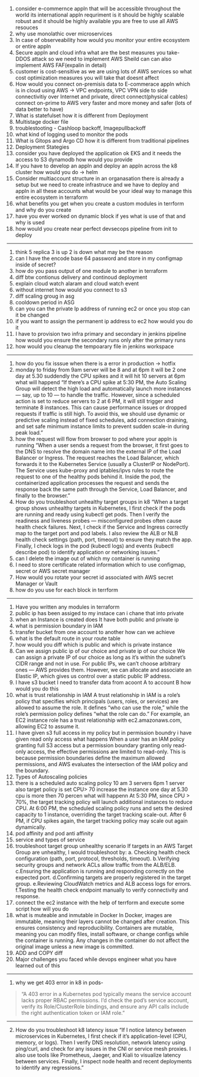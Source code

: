1. consider e-commernce appln that will be accessible throughout the world its international appln requriment is it should be highly scalable robust and it should be highly available ypu are free to use all AWS resouces
2. why use monolathic over microservices
3. In case of observeability how would you monitor your entire ecosystem or entire appln
4. Secure appln and cloud infra what are the best measures you take- DDOS attack so we need to implement AWS Sheild can can also implement AWS FAF(expalin in detail)
5. customer is cost-sensitive as we are using lots of AWS services so what cost optimization measures you will take that doesnt affect
6. How would you connect on-premisis data to E-commerace appln which is in cloud using AWS -> VPC endpoints, VPC VPN side to side connectivitiy over Internet and private, direct connect(physical cables) connect on-prime to AWS very faster and more money and safer (lots of data better to have)
7. What is statefulset how it is different from Deployment
8. Multistage docker file
9. troublestooting - Cashloop backoff, Imagepullbackoff
10. what kind of logging used to monitor the pods
11. What is Gitops and Argo CD how it is different from traditional pipelines
12. Deployment Stategies
13. consider you have deployed the application ok EKS and it needs the access to S3 dynamodb how would you provide
14. If you have to develop an appln and deploy an appln across the k8 cluster how would you do -> helm
15. Consider multiaccount structure in an organasation there is already a setup but we need to create infrastruce and we have to deploy and appln in all these accounts what would be your ideal way to manage this entire ecosystem in terraform
16. what benefits you get when you create a custom modules in terrform and why do you create
17. have you ever worked on dynamic block if yes what is use of that and why is used
18. how would you create near perfect devsecops pipeline from init to deploy

----------------------------------
1. think 5 replica 3 is up 2 is down what may be the reason
2. can I have the encode base 64 password and store in my configmap inside of secret?
3. how do you pass output of one module to another in terraform
4. diff btw contionus delivery and continoud deployment
5. explain cloud watch alaram and cloud watch event
6. without internet how would you connect to s3
7. diff scaling groug in asg
8. cooldown period in ASG
9. can you can the private Ip address of running ec2 or once you stop can it be changed
10. if you want to assign the permanent ip address to ec2 how would you do it
11. I have to provision two infra primary and secondary in jenkins pipeline how would you ensure the secondary runs only after the primary runs
12. how would you cleanup the tempoarary file in jenkins workspace 
--------------------------------------------
1. how do you fix isssue when there is a error in production -> hotfix
2. monday to friday from 9am server will be 8 and at 6pm it will be 2 one day at 5.30 suddendly the CPU spikes and it will hit 10 servers at 6pm what will happend 
“If there’s a CPU spike at 5:30 PM, the Auto Scaling Group will detect the high load and automatically launch more instances — say, up to 10 — to handle the traffic. However, since a scheduled action is set to reduce servers to 2 at 6 PM, it will still trigger and terminate 8 instances. This can cause performance issues or dropped requests if traffic is still high. To avoid this, we should use dynamic or predictive scaling instead of fixed schedules, add connection draining, and set safe minimum instance limits to prevent sudden scale-in during peak load.”
3. how the request will flow from browser to pod where your appln is running
“When a user sends a request from the browser, it first goes to the DNS to resolve the domain name into the external IP of the Load Balancer or Ingress. The request reaches the Load Balancer, which forwards it to the Kubernetes Service (usually a ClusterIP or NodePort). The Service uses kube-proxy and iptables/ipvs rules to route the request to one of the healthy pods behind it. Inside the pod, the containerized application processes the request and sends the response back the same path through the Service, Load Balancer, and finally to the browser.”
4. How do you troubleshoot unhealthy target groups in k8
“When a target group shows unhealthy targets in Kubernetes, I first check if the pods are running and ready using kubectl get pods. Then I verify the readiness and liveness probes — misconfigured probes often cause health check failures. Next, I check if the Service and Ingress correctly map to the target port and pod labels. I also review the ALB or NLB health check settings (path, port, timeout) to ensure they match the app. Finally, I check logs in the pod (kubectl logs) and events (kubectl describe pod) to identify application or networking issues.”
5. can I delete the image out of which my container is running
6. I need to store certificate related information which to use configmap, secret or AWS secret manager
7. How would you rotate your secret id associated with AWS secret Manager or Vault
8. how do you use for each block in terrform
-----------------------------------------------------

1. Have you written any modules in terraform
2. public ip has been assiged to my instace can i chane that into private
3. when an Instance is created does It have both public and private ip
5. what is permission boundary in IAM
6. transfer bucket from one account to another how can we achieve
7. what is the default route in your route table
8. how would you diff which is public and which is private instance 
9. Can we assign public ip of our choice and private ip of our choice
We can assign a private IP of our choice as long as it’s within the subnet’s CIDR range and not in use.
For public IPs, we can’t choose arbitrary ones — AWS provides them. However, we can allocate and associate an Elastic IP, which gives us control over a static public IP address.
10. I have s3 bucket I need to transfer data from acoont A to account B how would you do this
11. what is trust relationship in IAM
A trust relationship in IAM is a role’s policy that specifies which principals (users, roles, or services) are allowed to assume the role.
It defines “who can use the role,” while the role’s permission policy defines “what the role can do.”
For example, an EC2 instance role has a trust relationship with ec2.amazonaws.com, allowing EC2 to assume it.
12. I have given s3 full access in my policy but in permission boundry i have given read only access what happens
When a user has an IAM policy granting full S3 access but a permission boundary granting only read-only access, the effective permissions are limited to read-only.
This is because permission boundaries define the maximum allowed permissions, and AWS evaluates the intersection of the IAM policy and the boundary.
13. Types of Autoscaling policies
14. there is a scheduled auto scaling policy 10 am 3 servers 6pm 1 server also target policy is set CPU> 70 increase the instance one day at 5.30 cpu is more then 70 percen what will happenn
At 5:30 PM, since CPU > 70%, the target tracking policy will launch additional instances to reduce CPU.
At 6:00 PM, the scheduled scaling policy runs and sets the desired capacity to 1 instance, overriding the target tracking scale-out.
After 6 PM, if CPU spikes again, the target tracking policy may scale out again dynamically.
15. pod affinity and pod anti affinity
16. service and types of service
17. troubleshoot target group unhealthy scenario
If targets in an AWS Target Group are unhealthy, I would troubleshoot by:
a. Checking health check configuration (path, port, protocol, thresholds, timeout).
b.Verifying security groups and network ACLs allow traffic from the ALB/ELB.
c.Ensuring the application is running and responding correctly on the expected port.
d.Confirming targets are properly registered in the target group.
e.Reviewing CloudWatch metrics and ALB access logs for errors.
f.Testing the health check endpoint manually to verify connectivity and response.
18. connect the ec2 instance with the help of terrform and execute some script how will you do
19. what is muteable and inmutable in Docker 
In Docker, images are immutable, meaning their layers cannot be changed after creation. This ensures consistency and reproducibility. Containers are mutable, meaning you can modify files, install software, or change configs while the container is running. Any changes in the container do not affect the original image unless a new image is committed.
20. ADD and COPY diff
21. Major challenges you faced while devops engineer what you have learned out of this
-------------------------
1. why we get 403 error in k8 in pods-

> “A 403 error in a Kubernetes pod typically means the service account lacks proper RBAC permissions. I’d check the pod’s service account, verify its Role/ClusterRole bindings, and ensure any API calls include the right authentication token or IAM role.”

---
2. How do you troubleshoot k8 latency issue
   “If I notice latency between microservices in Kubernetes, I first check if it’s application-level (CPU, memory, or logs). Then I verify DNS resolution, network latency using ping/curl, and check for any issues in the CNI or service mesh proxies. I also use tools like Prometheus, Jaeger, and Kiali to visualize latency between services. Finally, I inspect node health and recent deployments to identify any regressions.”

   
